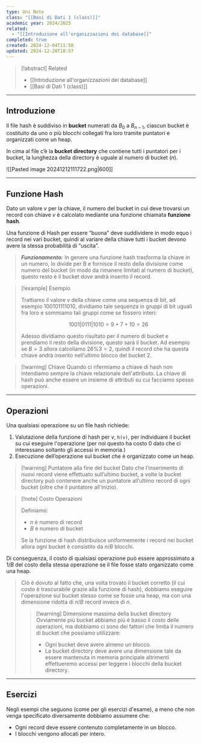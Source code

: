 ```yaml
---
type: Uni Note
class: "[[Basi di Dati 1 (class)]]"
academic year: 2024/2025
related:
  - "[[Introduzione all'organizzazioni dei database]]"
completed: true
created: 2024-12-04T11:50
updated: 2024-12-20T10:57
---
```

>[!abstract] Related
>- [[Introduzione all'organizzazioni dei database]]
>- [[Basi di Dati 1 (class)]]

---
## Introduzione

Il file hash è suddiviso in **bucket** numerati da $B_{0}$ a $B_{n-1}$, ciascun bucket è costituito da uno o più blocchi collegati fra loro tramite puntatori e organizzati come un heap. 

In cima al file c’è la **bucket directory** che contiene tutti i puntatori per i bucket, la lunghezza della directory è uguale al numero di bucket ($n$).

![[Pasted image 20241212111722.png|600]]



---
## Funzione Hash

Dato un valore _v_ per la chiave, il numero del bucket in cui deve trovarsi un record con chiave _v_ è calcolato mediante una funzione chiamata **funzione hash**.

Una funzione di Hash per essere “buona” deve suddividere in modo equo i record nei vari bucket, quindi al variare della chiave tutti i bucket devono avere la stessa probabilità di “uscita”.

>***Funzionamento:*** In genere una funzione hash trasforma la chiave in un numero, lo divide per B e fornisce il resto della divisione come numero del bucket (in modo da rimanere limitati al numero di bucket), questo resto è il bucket dove andrà inserito il record.

>[!example] Esempio
>
>Trattiamo il valore _v_ della chiave come una sequenza di bit, ad esempio $100101111010$, dividiamo tale sequenza in gruppi di bit uguali fra loro e sommiamo tali gruppi come se fossero interi:
>
>$$
>1001|0111|1010 = 9 + 7 + 10 =26
>$$
>
>Adesso dividiamo questo risultato per il numero di bucket e prendiamo il resto della divisione, questo sarà il bucket. Ad esempio se $B=3$ allora calcoliamo $26\%3=2$, quindi il record che ha questa chiave andrà inserito nell’ultimo blocco del bucket 2.

>[!warning] Chiave
>Quando ci rifermiamo a chiave di hash non intendiamo sempre la chiave relazionale dell'attributo. La chiave di hash può anche essere un insieme di attributi su cui facciamo spesso operazioni.

---
## Operazioni

Una qualsiasi operazione su un file hash richiede:

1. Valutazione della funzione di hash per _v_, `h(v)`, per individuare il bucket su cui eseguire l'operazione (per noi questo ha costo 0 dato che ci interessano soltanto gli accessi in memoria.)
2. Esecuzione dell’operazione sul bucket che è organizzato come un heap.

>[!warning] Puntatore alla fine del bucket
>Dato che l’inserimento di nuovi record viene effettuato sull’ultimo bucket, a volte la bucket directory può contenere anche un puntatore all’ultimo record di ogni bucket (oltre che il puntatore all'inizio).

>[!note] Costo Operazioni
>
>Definiamo:
>- $n$ è numero di record
>- $B$ è numero di bucket
>  
>Se la funzione di hash distribuisce uniformemente i record nei bucket allora ogni bucket è consistito da $n/B$ blocchi.
>
Di conseguenza, il costo di qualsiasi operazione può essere approssimato a $1/B$ del costo della stessa operazione se il file fosse stato organizzato come una heap.
>
>Ciò è dovuto al fatto che, una volta trovato il bucket corretto (il cui costo è trascurabile grazie alla funzione di hash), dobbiamo eseguire l'operazione sul bucket stesso come se fosse una heap, ma con una dimensione ridotta di $n/B$ record invece di $n$.
>
>>[!warning] Dimensione massima della bucket directory
>>Ovviamente più bucket abbiamo più è basso il costo delle operazioni, ma dobbiamo ci sono dei fattori che limita il numero di bucket che possiamo utilizzare:
>>- Ogni bucket deve avere almeno un blocco.
>>- La bucket directory deve avere una dimensione tale da essere mantenuta in memoria principale altrimenti effettueremo accessi per leggere i blocchi della bucket directory.

---
## Esercizi

Negli esempi che seguono (come per gli esercizi d'esame), a meno che non venga specificato diversamente dobbiamo assumere che:
- Ogni record deve essere contenuto completamente in un blocco.
- I blocchi vengono allocati per intero.

